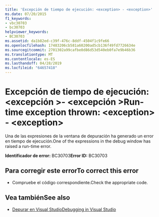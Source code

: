 ```yaml
---
title: 'Excepción de tiempo de ejecución: <exception> - <exception>'
ms.date: 07/20/2015
f1_keywords:
- vbc30703
- bc30703
helpviewer_keywords:
- BC30703
ms.assetid: da1b82ed-c39f-476c-8ddf-4504f1c9fe66
ms.openlocfilehash: 17483206cb581a60200ad5cb136f49fd7726634e
ms.sourcegitcommit: 2701302a99cafbe0d86d53d540eb0fa7e9b46b36
ms.translationtype: MT
ms.contentlocale: es-ES
ms.lasthandoff: 04/28/2019
ms.locfileid: "64657418"
---
```

# <a name="run-time-exception-thrown-exception---exception"></a><span data-ttu-id="9058e-102">Excepción de tiempo de ejecución: \<excepción >- \<excepción ></span><span class="sxs-lookup"><span data-stu-id="9058e-102">Run-time exception thrown: \<exception> - \<exception></span></span>
<span data-ttu-id="9058e-103">Una de las expresiones de la ventana de depuración ha generado un error en tiempo de ejecución.</span><span class="sxs-lookup"><span data-stu-id="9058e-103">One of the expressions in the debug window has raised a run-time error.</span></span>  
  
 <span data-ttu-id="9058e-104">**Identificador de error:** BC30703</span><span class="sxs-lookup"><span data-stu-id="9058e-104">**Error ID:** BC30703</span></span>  
  
## <a name="to-correct-this-error"></a><span data-ttu-id="9058e-105">Para corregir este error</span><span class="sxs-lookup"><span data-stu-id="9058e-105">To correct this error</span></span>  
  
- <span data-ttu-id="9058e-106">Compruebe el código correspondiente.</span><span class="sxs-lookup"><span data-stu-id="9058e-106">Check the appropriate code.</span></span>  
  
## <a name="see-also"></a><span data-ttu-id="9058e-107">Vea también</span><span class="sxs-lookup"><span data-stu-id="9058e-107">See also</span></span>

- [<span data-ttu-id="9058e-108">Depurar en Visual Studio</span><span class="sxs-lookup"><span data-stu-id="9058e-108">Debugging in Visual Studio</span></span>](/visualstudio/debugger/debugging-in-visual-studio)
